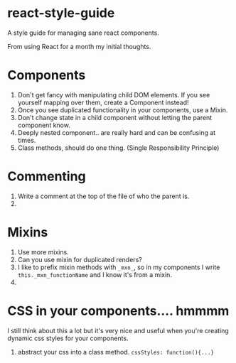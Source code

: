 # react-style-guide
A style guide for managing sane react components.

From using React for a month my initial thoughts.

# Components
  1. Don't get fancy with manipulating child DOM elements. If you see yourself mapping over them, create a Component instead!
  2. Once you see duplicated functionality in your components, use a Mixin.
  3. Don't change state in a child component without letting the parent component know.
  4. Deeply nested component.. are really hard and can be confusing at times.
  5. Class methods, should do one thing. (Single Responsibility Principle)
  
# Commenting
  1. Write a comment at the top of the file of who the parent is.
  2. 
  
# Mixins
  1. Use more mixins.
  2. Can you use mixin for duplicated renders?
  3. I like to prefix mixin methods with ```_mxn_```, so in my components I write ```this._mxn_functionName``` and I know it's from a mixin.
  4. 
  
# CSS in your components.... hmmmm
  I still think about this a lot but it's very nice and useful when you're creating dynamic css styles for your components.
  1. abstract your css into a class method. ``` cssStyles: function(){...} ```

